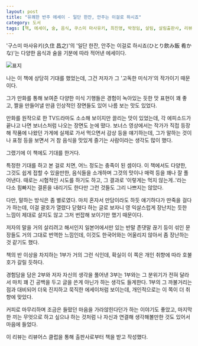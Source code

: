 ```yaml
---
layout: post
title: "유쾌한 반주 에세이 - 일단 한잔, 안주는 이걸로 하시죠"
category: 도서
tags: [책, 에세이, 술, 음식, 쿠스미 마사유키, 최진영, 박정임, 살림, 살림출판사, 리뷰어스 클럽, 서평]
---
```


'구스미 마사유키(久住 昌之)'의
'일단 한잔, 안주는 이걸로 하시죠(ひとり飲み飯 肴かな)'는
다양한 음식과 술을 기분에 따라 적어낸 에세이다.

![표지](https://lh3.googleusercontent.com/COaVclX_E1OclupNcMPL7ESH054HdgLK3WX9E7MHszfmaC1qKrQWfA_GDRP_ohJgmDkqJKK-sAgizQ=s480)

나는 이 책에 상당히 기대를 했었는데,
그건 저자가 그 '고독한 미식가'의 작가이기 때문이다.

그가 만화를 통해 보여준 다양한 미식 기행들은
경험이 녹아있는 듯한 맛 표현이 꽤 좋고,
짤을 만들어낼 만큼 인상적인 장면들도 있어 나름 보는 맛도 있었다.

만화를 원작으로 한 TV드라마도 소소해 보이지만 끌리는 맛이 있었는데,
각 에피소드가 끝나고 나면 보너스처럼 나오는 장면도 눈에 뗬다.
보너스 영상에서는 작가가 직접 등장해 작품에 나왔던 가게에 실제로 가서 먹으면서 감상 등을 얘기하는데,
그가 말하는 것이나 표정 등을 보면서 거 참 음식을 맛있게 즐기는 사람이라는 생각도 많이 했다.

그랬기에 이 책에도 기대를 한거다.

특정한 기대를 하고 본 걸로 치면,
어느 정도는 충족이 된 셈이다.
이 책에서도 다양한, 그것도 쉽게 접할 수 있을만한, 음식들을 소개하며
그것의 맛이나 매력 등을 꽤나 잘 풀어낸다.
때로는 시험적인 시도를 하기도 하고,
그 결과로 '이렇게는 먹지 않는게..'라는 다소 힘빠지는 결론을 내리기도 한다만
그런 것들도 그리 나쁘지는 않았다.

다만, 말하는 방식은 좀 별로였다.
마치 혼자서 만담이라도 하듯 얘기하다가 딴죽을 걸다가 하는데,
이걸 괄호가 열렸다 닫혔다 하는 글로 보자니
영 익살스럽게 장난치는 듯한 느낌이 제대로 살지도 않고
그저 번잡해 보이기만 했기 때문이다.

저자의 말을 거의 살리려고 해서인지
일본어에서만 있는 반말 존댓말 끊기 등이 섞인 문장들도
거의 그대로 번역한 느낌인데,
이것도 한국어와는 어울리지 않아서 좀 장난하는 것 같기도 했다.

책의 반 이상을 차지하는 1부가 거의 그런 식인데,
확실이 이 쪽은 개인 취향에 따라 호불호가 갈릴 듯하다.

경험담을 담은 2부와 저자 자신의 생각을 풀어낸 3부는
1부와는 그 분위기가 전혀 달라서
마치 꽤 긴 공백을 두고 글을 쓴게 아닌가 하는 생각도 들게한다.
1부의 그 까불거리는 점과 대비되어 더욱 진지하고 묵직한 에세이처럼 보이는데,
개인적으로는 이 쪽이 더 취향에 맞았다.

커피로 마무리하며 조금은 들떴던 마음을 가라않힌다던가 하는 이야기도 좋았고,
마지막 한 끼는 무엇으로 하고 싶으냐 하는 것처럼
나 자신과 연결해 생각해볼만한 것도 있어서 마음에 들었다.



<div class="im im-info">
이 리뷰는 리뷰어스 클럽을 통해 출판사로부터 책을 받고 작성했다.
</div>
